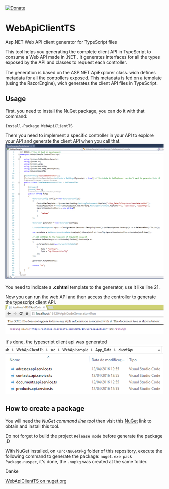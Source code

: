 [![Donate](https://img.shields.io/badge/Donate-PayPal-green.svg)](https://www.paypal.com/cgi-bin/webscr?cmd=_s-xclick&hosted_button_id=RW6F5XUSMW5NJ)

# WebApiClientTS
Asp.NET Web API client generator for TypeScript files  
  
This tool helps you generating the complete client API in TypeScript to consume a Web API made in .NET . It generates interfaces for all the types exposed by the API and classes to request each controller.
 
The generation is based on the ASP.NET ApiExplorer class. wich defines metadata for all the controllers exposed. This metadata is fed on a template (using the RazorEngine), wich generates the client API files in TypeScript.
  
## Usage  
  
First, you need to install the NuGet package, you can do it with that command:  
```
Install-Package WebApiClientTS
```
  
Them you need to implement a specific controller in your API to explore your API and generate the client API when you call that.  
![](./assets/Controller.png)  
  
You need to indicate a **.cshtml** template to the generator, use it like line 21.  
  
Now you can run the web API and then access the controller to generate the typescript client API.  
![](./assets/RunCodeGenerator.png)
  
It's done, the typescript client api was generated  
![](./assets/TSClientApi.png)  

## How to create a package  
  
You will need the *NuGet command line tool* then visit this [NuGet](https://docs.nuget.org/consume/command-line-reference) link to obtain and install this tool.  
  
Do not forget to build the project `Release mode` before generate the package ;D  
  
With NuGet installed, on `\src\NuGetPkg` folder of this repository, execute the following command to generate the package: `nuget.exe pack Package.nuspec`, it's done, the `.nupkg` was created at the same folder.  

Danke  

[WebApiClientTS on nuget.org](https://www.nuget.org/packages/WebApiClientTS/)
